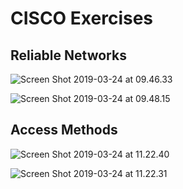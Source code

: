 # CISCO Exercises



## Reliable Networks

![Screen Shot 2019-03-24 at 09.46.33](/Users/christopher/Development/studies/github/summaries-me/cnf/mds/img/reliable-network_unsolved.png)

![Screen Shot 2019-03-24 at 09.48.15](/Users/christopher/Development/studies/github/summaries-me/cnf/mds/img/reliable-network_solved.png)



## Access Methods

![Screen Shot 2019-03-24 at 11.22.40](/Users/christopher/Development/studies/github/summaries-me/cnf/mds/img/access-methods_unsolved.png)

![Screen Shot 2019-03-24 at 11.22.31](/Users/christopher/Development/studies/github/summaries-me/cnf/mds/img/access-methods_solved.png)







